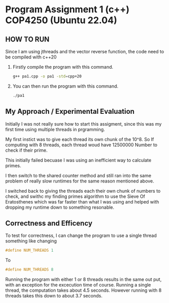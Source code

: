# Program Assignment 1 (c++) COP4250 (Ubuntu 22.04)

## HOW TO RUN

Since I am using jthreads and the vector reverse function, the code need to be compiled with c++20

1. Firstly compile the program with this command.

   ```bash
   g++ pa1.cpp -o pa1 -std=cpp+20
   ```

2. You can then run the program with this command.

   ```bash
   ./pa1
   ```

## My Approach / Experimental Evaluation

Initially I was not really sure how to start this assigment, since this was my first time using multiple threads in prgramming.

My first instict was to give each thread its own chunk of the 10^8. So If computing with 8 threads, each thread woud have 12500000 Number to check if their prime.

This initially failed becuase I was using an inefficient way to calculate primes.

I then switch to the shared counter method and still ran into the same problem of really slow runtimes for the same reason mentioned above.

I switched back to giving the threads each their own chunk of numbers to check, and swithc my finding primes algorithm to use the Sieve Of Eratosthenes which was far faster than what I was using and helped with dropping my runtime down to something resonable.

## Correctness and Efficency

To test for correctness, I can change the program to use a single thread something like changing

```c++
#define NUM_THREADS 1
```

To

```c++
#define NUM_THREADS 8
```

Running the program with either 1 or 8 threads results in the same out put, with an exception for the excecution time of course. Running a single thread, the computation takes about 4.5 seconds. However running with 8 threads takes this down to about 3.7 seconds.
